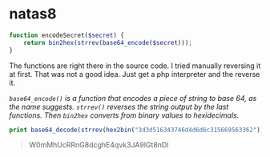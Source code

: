 # natas8

```php
function encodeSecret($secret) {
    return bin2hex(strrev(base64_encode($secret)));
}
```

The functions are right there in the source code. I tried manually reversing it at first. That was not a good idea. Just get a php interpreter and the reverse it.

*`base64_encode()` is a function that encodes a piece of string to base 64, as the name suggests. `strrev()` reverses the string output by the last functions. Then `bin2hex` converts from binary values to hexidecimals.*

```php
print base64_decode(strrev(hex2bin("3d3d516343746d4d6d6c315669563362")));
```

> W0mMhUcRRnG8dcghE4qvk3JA9lGt8nDl